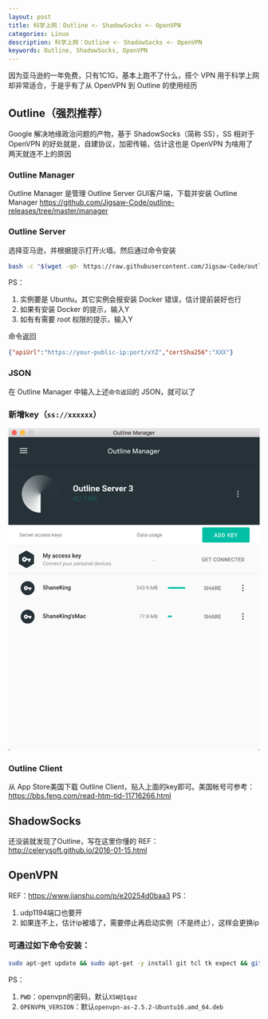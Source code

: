 ```yaml
---
layout: post
title: 科学上网：Outline <- ShadowSocks <- OpenVPN
categories: Linux
description: 科学上网：Outline <- ShadowSocks <- OpenVPN
keywords: Outline, ShadowSocks, OpenVPN
---
```


因为亚马逊的一年免费，只有1C1G，基本上跑不了什么，搭个 VPN 用于科学上网却非常适合，于是乎有了从 OpenVPN 到 Outline 的使用经历

## Outline（强烈推荐）

Google 解决地缘政治问题的产物，基于 ShadowSocks（简称 SS），SS 相对于 OpenVPN 的好处就是，自建协议，加密传输，估计这也是 OpenVPN 为啥用了两天就连不上的原因

### Outline Manager
Outline Manager 是管理 Outline Server GUI客户端，下载并安装 Outline Manager
<https://github.com/Jigsaw-Code/outline-releases/tree/master/manager>

### Outline Server
选择亚马逊，并根据提示打开火墙。然后通过命令安装 
```bash
bash -c "$(wget -qO- https://raw.githubusercontent.com/Jigsaw-Code/outline-server/master/src/server_manager/install_scripts/install_server.sh)"
```
PS：
1. 实例要是 Ubuntu。其它实例会报安装 Docker 错误，估计提前装好也行
2. 如果有安装 Docker 的提示，输入Y
3. 如有有需要 root 权限的提示，输入Y

命令返回
```json
{"apiUrl":"https://your-public-ip:port/xYZ","certSha256":"XXX"}
```

### JSON
在 Outline Manager 中输入上述`命令返回`的 JSON，就可以了

### 新增key（`ss://xxxxxx`）
![](/images/posts/2018/08/WX20180829-192822@2x.png)

### Outline Client
从 App Store美国下载 Outline Client，贴入上面的key即可。美国帐号可参考：
<https://bbs.feng.com/read-htm-tid-11716266.html>

## ShadowSocks
还没装就发现了Outline，写在这里你懂的
REF：<http://celerysoft.github.io/2016-01-15.html>

## OpenVPN
REF：<https://www.jianshu.com/p/e20254d0baa3>
PS：
1. udp1194端口也要开
2. 如果连不上，估计ip被墙了，需要停止再启动实例（不是终止），这样会更换ip

### 可通过如下命令安装：
```bash
sudo apt-get update && sudo apt-get -y install git tcl tk expect && git clone https://github.com/ShaneKing/openvpn-install.git && cd openvpn-install && chmod +x openvpn-install.sh && sudo ./openvpn-install.sh ${PWD} ${OPENVPN_VERSION}
```
PS：
1. `PWD`：openvpn的密码，默认`XSW@1qaz`
2. `OPENVPN_VERSION`：默认`openvpn-as-2.5.2-Ubuntu16.amd_64.deb`
